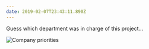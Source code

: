 ```yaml
---
date: 2019-02-07T23:43:11.890Z
---
```

Guess which department was in charge of this project…

<img src="/img/posts/company-priorities.png" srcset="/img/posts/company-priorities@2x.png 2x" alt="Company priorities">
